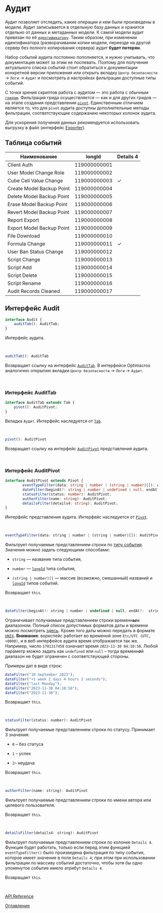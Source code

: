 # Аудит

Аудит позволяет отследить, какие операции и кем были произведены в модели. Аудит записывается в отдельную базу данных и хранится отдельно от данных и метаданных модели. К самой модели аудит привязан по её [`идентификатору`](./common.md#model-id). Таким образом, при изменении идентификатора (разворачивании копии модели, переезде на другой сервер без полного копирования сервера) аудит **будет потерян**.

Набор событий аудита постоянно пополняется, и нужно учитывать, что документация может за этим не поспевать. Поэтому для получения актуального списка событий стоит обратиться к документации конкретной версии приложения или открыть вкладку `Центр безопасности` -> `Логи` -> `Аудит` и посмотреть в настройках фильтрации доступные типы событий. 

С точки зрения скриптов работа с аудитом — это работа с обычным [`гридом`](./views.md#grid). Фильтрация грида осуществляется — как и для других гридов — на этапе создания представления [`pivot`](./views.md#pivot). Единственным отличием является то, что для `pivot` аудита доступны дополнительные методы фильтрации, соответствующие содержанию некоторых колонок аудита.

Для ускорения получения данных рекомендуется использовать выгрузку в файл (интерфейс [Exporter](./exportImport.md#exporter)).

## Таблица событий<a name="events-table"></a>

| Наименование  | longId | Details 4 |
|-------|--------|--------|
| Client Auth | 119000000001 | |
| User Model Change Role | 119000000002 | |
| Cube Cell Value Change | 119000000003 | ✓ |
| Create Model Backup Point | 119000000004 | |
| Delete Model Backup Point | 119000000005 | |
| Erase Model Backup Point | 119000000006 | |
| Revert Model Backup Point | 119000000007 | |
| Report Export | 119000000008 | |
| Export Model Backup Point | 119000000009 | |
| File Download | 119000000010 | |
| Formula Change | 119000000011 | ✓ |
| User Ban Status Change | 119000000012 | |
| Script Change | 119000000013 | |
| Script Add | 119000000014 | |
| Script Delete | 119000000015 | |
| Script Rename | 119000000016 | |
| Audit Records Cleaned | 119000000017 | |

## Интерфейс Audit<a name="audit"></a>
```ts
interface Audit {
	auditTab(): AuditTab;
}
```
Интерфейс аудита.

&nbsp;

```js
auditTab(): AuditTab
```
Возвращает ссылку на интерфейс [`AuditTab`](#audit-tab). В интерфейсе Optimacros аналогично открытию вкладки `Центр безопасности` -> `Логи` -> `Аудит`.

&nbsp;

### Интерфейс AuditTab<a name="audit-tab"></a>
```ts
interface AuditTab extends Tab {
	pivot(): AuditPivot;
}
```
Вкладка `Аудит`. Интерфейс наследуется от [`Tab`](./views.md#tab).

&nbsp;

```js
pivot(): AuditPivot
```
Возвращает ссылку на  интерфейс [`AuditPivot`](#audit-pivot) представления аудита.

&nbsp;

### Интерфейс AuditPivot<a name="audit-pivot"></a>
```ts
interface AuditPivot extends Pivot {
    	eventTypeFilter(data: string | number | (string | number)[]): AuditPivot;
    	dateFilter(beginAt?: string | number | undefined | null, endAt?:  string | number | undefined | null): AuditPivot;
    	statusFilter(status: number): AuditPivot;
    	authorFilter(name: string): AuditPivot;
    	detailsFilter(details4: string): AuditPivot;
}
```
Интерфейс представления аудита. Интерфейс наследуется от [`Pivot`](./views.md#pivot).

&nbsp;

```js
eventTypeFilter(data: string | number | (string | number)[]): AuditPivot
```
Фильтрует получаемые представлением строки по [типу события](#events-table). Значения можно задать следующими способами:

- `string` — название типа события,

- `number` — [`longId`](./views.md#long-id) типа события,

- `(string | number)[]` — массив (возможно, смешанный) названий и [`longId`](./views.md#long-id) типов событий.

Возвращает `this`.

&nbsp;

```js
dateFilter(beginAt?: string | number | undefined | null, endAt?:  string | number | undefined | null): AuditPivot
```
Ограничивает получаемые представлением строки временн***ы***м диапазоном. Полный список допустимых форматов даты и времени можно посмотреть [здесь](https://www.php.net/manual/ru/datetime.formats.php). Кроме того даты можно передать в формате [`UNIX`](https://ru.wikipedia.org/wiki/Unix-%D0%B2%D1%80%D0%B5%D0%BC%D1%8F). **Внимание**: воркспейс работает во временой зоне `Etc/UTC (UTC, +0000)`, и в веб-интерфейсе аудита время отображается так же. Например, число `1701317458` означает время `2023-11-30 04:10:58`. Любой параметр можно задать как `undefined` или `null` – тогда временн***о***й диапазон не будет ограничен с соответствующей стороны.

Примеры дат в виде строк:
```js
dateFilter("10 September 2023");
dateFilter("+1 week 2 days 4 hours 2 seconds");
dateFilter("last Monday");
dateFilter("2023-11-30 04:10:58");
dateFilter("2023-11-30");
```

Возвращает `this`.

&nbsp;

```js
statusFilter(status: number): AuditPivot
```
Фильтрует получаемые представлением строки по статусу. Принимает 3 значения:

- `0` – без статуса

- `1` – успех

- `2`– неудача

Возвращает `this`.

&nbsp;

```js
authorFilter(name: string): AuditPivot
```
Фильтрует получаемые представлением строки по имени автора или целевого пользователя.

Возвращает `this`.

&nbsp;

```js
detailsFilter(details4: string): AuditPivot
```
Фильтрует получаемые представлением строки по колонке `Details 4`. Функция будет работать, только если перед этим функцией `eventTypeFilter()` было произведена фильтрация по типу события, которое имеет значение в поле `Details 4`; при этом при использовании фильтрации по массиву событий достаточно, чтобы хотя бы одно упомянутое событие имело атрибут `Details 4`.

Возвращает `this`.

&nbsp;

[API Reference](./API.md)

[Оглавление](../README.md)
